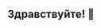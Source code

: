 ## Здравствуйте! 👋

<!--
**Konstantin8891/Konstantin8891** is a ✨ _special_ ✨ repository because its `README.md` (this file) appears on your GitHub profile.

### Обо мне

Был опыт работы эникейщиком в компании, которая занималась embedded-разработкой. Работа очень понравилась. Познакомился с разработчиками. Целенаправленно пошёл на близкую к технологиям специальность. Учился, старался, но не получил того, что хотел и решил и дальше укреплять свои знания свои знания в разработке. Пошёл на курс бекэнд разработки в Яндекс. Получил опыт разработки на учебных проектах. Готов браться за реальные проекты и приносить пользу компании. Хочу заниматься интеллектуальным трудом, решать интересные задачи с видимой пользой и результатом в окружении умных и творческих людей.
Во взрослом возрасте сдал довольно неплохо ЕГЭ (+-80 за каждый из 4 экзаменов) и получил высшее образование. Я всё ещё вполне обучаемый. Поверил в себя.
Я не имею проблем с общением и работой в команде, но прежде всего я вижу работу в чтении документации, отладки багов и самообразовании. Это то, что приносит мне удовлетворение.
В данный момент ковыряю потихоньку GeoDjango для своего проектика. Нашёл хороший англоязычный канал Wanjohi Kibui по GeoDjango. Читаю Fluent Python. Смотрю канал Сергея Немчинского.
Люблю путешествовать, хоть и был за рубежом в последнее время нечасто из-за напряжённого графика "работа+учёба".

### Стек

Python 3
unittest
Django
Django REST Framework
DRF
GeoDjango
PostgreSQL
SQlite3
Linux
Ubuntu
Mint
Docker
Git
Nginx
Яндекс Облако
Gunicorn
HTML
REST API
Bash
